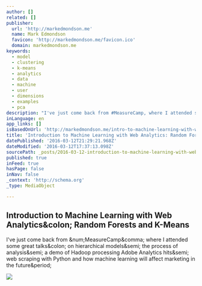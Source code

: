 ```yaml
---
author: []
related: []
publisher:
  url: 'http://markedmondson.me'
  name: Mark Edmondson
  favicon: 'http://markedmondson.me/favicon.ico'
  domain: markedmondson.me
keywords:
  - model
  - clustering
  - k-means
  - analytics
  - data
  - machine
  - user
  - dimensions
  - examples
  - pca
description: "I've just come back from #MeasureCamp, where I attended some great talks: on hierarchical models; the process of analysis; a demo of Hadoop processing Adobe Analytics hits; web scraping with Python and how machine learning will affect marketing in the future."
inLanguage: en
app_links: []
isBasedOnUrl: 'http://markedmondson.me/intro-to-machine-learning-with-web-analytics-random-forests-and-k-means'
title: 'Introduction to Machine Learning with Web Analytics: Random Forests and K-Means'
datePublished: '2016-03-12T21:29:21.968Z'
dateModified: '2016-03-12T17:37:13.098Z'
sourcePath: _posts/2016-03-12-introduction-to-machine-learning-with-web-analytics-random.md
published: true
inFeed: true
hasPage: false
inNav: false
_context: 'http://schema.org'
_type: MediaObject

---
```

<article style=""><h1>Introduction to Machine Learning with Web Analytics&amp;colon; Random Forests and K-Means</h1><p>I've just come back from &amp;num;MeasureCamp&amp;comma; where I attended some great talks&amp;colon; on hierarchical models&amp;semi; the process of analysis&amp;semi; a demo of Hadoop processing Adobe Analytics hits&amp;semi; web scraping with Python and how machine learning will affect marketing in the future&amp;period;</p><img src="https://phaven-prod.s3.amazonaws.com/files/image_part/asset/1572293/KWcrODrfalNmOUVsqXJpLNqEVGM/medium_Screen_Shot_2015-09-23_at_10.50.38.png" /></article>